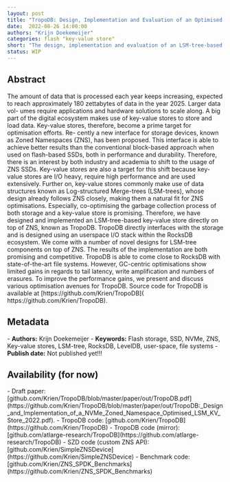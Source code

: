 ```yaml
---
layout: post
title: "TropoDB: Design, Implementation and Evaluation of an Optimised KV-Store for NVMe Zoned Namespace Devices"
date:  2022-08-26 14:00:00
authors: "Krijn Doekemeijer"
categories: flash "key-value store"
short: "The design, implementation and evaluation of an LSM-tree-based key-value store for NVMe Zoned Namespace Devices."
status: WIP
---
```


<h2>Abstract</h2>
The amount of data that is processed each year keeps increasing, expected to
reach approximately 180 zettabytes of data in the year 2025. Larger data vol-
umes require applications and hardware solutions to scale along. A big part
of the digital ecosystem makes use of key-value stores to store and load data.
Key-value stores, therefore, become a prime target for optimisation efforts. Re-
cently a new interface for storage devices, known as Zoned Namespaces (ZNS),
has been proposed. This interface is able to achieve better results than the
conventional block-based approach when used on flash-based SSDs, both in
performance and durability. Therefore, there is an interest by both industry
and academia to shift to the usage of ZNS SSDs. Key-value stores are also
a target for this shift because key-value stores are I/O heavy, require high
performance and are used extensively. Further on, key-value stores commonly
make use of data structures known as Log-structured Merge-trees (LSM-trees),
whose design already follows ZNS closely, making them a natural fit for ZNS
optimisations. Especially, co-optimising the garbage collection process of both
storage and a key-value store is promising. Therefore, we have designed and
implemented an LSM-tree-based key-value store directly on top of ZNS, known
as TropoDB. TropoDB directly interfaces with the storage and is designed using
an userspace I/O stack within the RocksDB ecosystem.
We come with a number of novel designs for LSM-tree components on top of
ZNS. The results of the implementation are both promising and competitive.
TropoDB is able to come close to RocksDB with state-of-the-art file systems.
However, GC-centric optimisations show limited gains in regards to tail latency,
write amplification and numbers of erasures. To improve the performance gains,
we present and discuss various optimisation avenues for TropoDB. Source code
for TropoDB is available at [https://github.com/Krien/TropoDB](
https://github.com/Krien/TropoDB).

<h2>Metadata</h2>
- <b>Authors:</b> Krijn Doekemeijer 
- <b>Keywords:</b> Flash storage, SSD, NVMe, ZNS, Key-value stores, LSM-tree, RocksDB, LevelDB, user-space, file systems
- <b>Publish date:</b> Not published yet!!!

<h2>Availability (for now)</h2>
- Draft paper: [github.com/Krien/TropoDB/blob/master/paper/out/TropoDB.pdf](https://github.com/Krien/TropoDB/blob/master/paper/out/TropoDB:_Design_and_Implementation_of_a_NVMe_Zoned_Namespace_Optimised_LSM_KV_Store_2022.pdf).
- TropoDB code: [github.com/Krien/TropoDB](https://github.com/Krien/TropoDB)
- TropoDB code (mirror):
[github.com/atlarge-research/TropoDB](https://github.com/atlarge-research/TropoDB)
- SZD code (custom ZNS API): [github.com/Krien/SimpleZNSDevice](https://github.com/Krien/SimpleZNSDevice)
- Benchmark code: [github.com/Krien/ZNS_SPDK_Benchmarks](https://github.com/Krien/ZNS_SPDK_Benchmarks)
